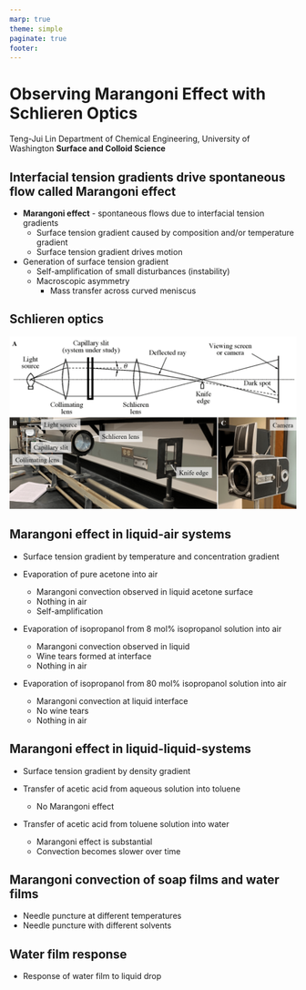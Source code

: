 ```yaml
---
marp: true
theme: simple
paginate: true
footer:
---
```


<!-- headingDivider: 2 -->
<!-- _class: cover -->
# Observing Marangoni Effect with Schlieren Optics

Teng-Jui Lin
Department of Chemical Engineering, University of Washington
**Surface and Colloid Science**

## Interfacial tension gradients drive spontaneous flow called Marangoni effect

- **Marangoni effect** - spontaneous flows due to interfacial tension gradients
  - Surface tension gradient caused by composition and/or temperature gradient
  - Surface tension gradient drives motion
- Generation of surface tension gradient
  - Self-amplification of small disturbances (instability)
  - Macroscopic asymmetry
    - Mass transfer across curved meniscus

## Schlieren optics

![height:550px center](optics.png)

## Marangoni effect in liquid-air systems

- Surface tension gradient by temperature and concentration gradient

- Evaporation of pure acetone into air
  - Marangoni convection observed in liquid acetone surface
  - Nothing in air
  - Self-amplification
- Evaporation of isopropanol from 8 mol% isopropanol solution into air
  - Marangoni convection observed in liquid
  - Wine tears formed at interface
  - Nothing in air
- Evaporation of isopropanol from 80 mol% isopropanol solution into air
  - Marangoni convection at liquid interface
  - No wine tears
  - Nothing in air

## Marangoni effect in liquid-liquid-systems

- Surface tension gradient by density gradient

- Transfer of acetic acid from aqueous solution into toluene
  - No Marangoni effect
- Transfer of acetic acid from toluene solution into water
  - Marangoni effect is substantial
  - Convection becomes slower over time

## Marangoni convection of soap films and water films

- Needle puncture at different temperatures
- Needle puncture with different solvents

## Water film response

- Response of water film to liquid drop

